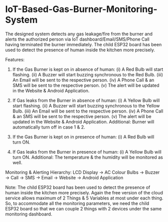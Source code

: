 # IoT-Based-Gas-Burner-Monitoring-System
The designed system detects any gas leakage/fire from the burner and alerts the authorized person via IoT dashboard/Email/SMS/Phone Call having terminated the burner immediately. The child ESP32 board has been used to detect the presence of human inside the kitchen more precisely.

Features: 

1. If the Gas Burner is kept on in absence of human: 
(i) A Red Bulb will start flashing.
(ii) A Buzzer will start buzzing synchronous to the Red Bulb.
(iii) An Email will be sent to the respective person. 
(iv) A Phone Call & an SMS will be sent to the respective person. 
(v) The alert will be updated in the Website & Android Application. 

2. If Gas leaks from the Burner in absence of human: 
(i) A Yellow Bulb will start flashing.
(ii) A Buzzer will start buzzing synchronous to the Yellow Bulb.
(iii) An Email will be sent to the respective person. 
(iv) A Phone Call & an SMS will be sent to the respective person. 
(v) The alert will be updated in the Website & Android Application. 
Additional: Burner will automatically turn off in case 1 & 2. 

3. If the Gas Burner is kept on in presence of human: 
(i) A Red Bulb will turn ON.

4. If Gas leaks from the Burner in presence of human: 
(i) A Yellow Bulb will turn ON.
Additional: The temperature & the humidity will be monitored as well.

Monitoring & Alerting Hierarchy: 
LCD Display → AC Colour Bulbs → Buzzer → Call → SMS → Email → Website → Android Application 

Note: The child ESP32 board has been used to detect the presence of human inside the kitchen more precisely. Again the free version of the cloud service allows maximum of 2 Things & 5 Variables at most under each thing. So, to accommodate all the monitoring parameters, we need the child ESP32 board so that we can couple 2 things with 2 devices under the same monitoring dashboard.  

